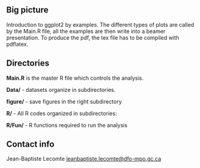 Big picture
--


Introduction to ggplot2 by examples. The different types of plots are called by the Main.R file, all the examples are then write into a beamer presentation. To produce the pdf, the tex file has to be compiled with pdflatex.

Directories
--

**Main.R** is the master R file which controls the analysis.

**Data/**   - datasets organize in subdirectories.

**figure/** - save figures in the right subdirectory

**R/** - All R codes organized in subdirectories:

**R/Fun/** - R functions required to run the analysis  


Contact info
--
Jean-Baptiste Lecomte <jeanbaptiste.lecomte@dfo-mpo.gc.ca>




